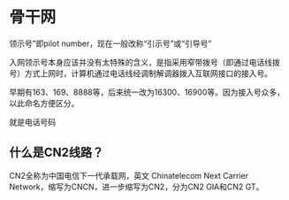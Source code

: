 # 骨干网

领示号”即pilot number，现在一般改称“引示号”或“引导号”

入网领示号本身应该并没有太特殊的含义，是指采用窄带拨号（即通过电话线拨号）方式上网时，计算机通过电话线经调制解调器拨入互联网接口的接入号。

早期有163、169、8888等，后来统一改为16300、16900等。因为接入号众多，以此命名方便区分。

就是电话号码

## 什么是CN2线路？

CN2全称为中国电信下一代承载网，英文 Chinatelecom Next Carrier Network，缩写为CNCN，进一步缩写为CN2，分为CN2 GIA和CN2 GT。

